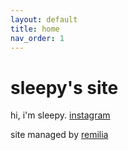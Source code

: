 ```yaml
---
layout: default
title: home
nav_order: 1
--- 
```

# sleepy's site
hi, i'm sleepy.
[instagram]()

site managed by [remilia](remalucard.github.io)